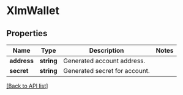 # XlmWallet

## Properties

Name | Type | Description | Notes
------------ | ------------- | ------------- | -------------
**address** | **string** | Generated account address. |
**secret** | **string** | Generated secret for account. |

[[Back to API list]](../../README.md#api-endpoints)
